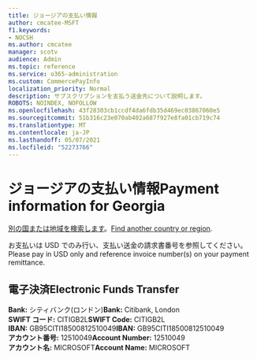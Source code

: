 ```yaml
---
title: ジョージアの支払い情報
author: cmcatee-MSFT
f1.keywords:
- NOCSH
ms.author: cmcatee
manager: scotv
audience: Admin
ms.topic: reference
ms.service: o365-administration
ms.custom: CommercePayInfo
localization_priority: Normal
description: サブスクリプションを支払う送金先について説明します。
ROBOTS: NOINDEX, NOFOLLOW
ms.openlocfilehash: 43f28303cb1ccdf4da6fdb35d469ec03867060e5
ms.sourcegitcommit: 51b316c23e070ab402a687f927e8fa01cb719c74
ms.translationtype: MT
ms.contentlocale: ja-JP
ms.lasthandoff: 05/07/2021
ms.locfileid: "52273766"
---
```

# <a name="payment-information-for-georgia"></a><span data-ttu-id="13fa9-103">ジョージアの支払い情報</span><span class="sxs-lookup"><span data-stu-id="13fa9-103">Payment information for Georgia</span></span>

<span data-ttu-id="13fa9-104">[別の国または地域を検索します](../billing-and-payments/pay-for-your-subscription.md)。</span><span class="sxs-lookup"><span data-stu-id="13fa9-104">[Find another country or region](../billing-and-payments/pay-for-your-subscription.md).</span></span>

<span data-ttu-id="13fa9-105">お支払いは USD でのみ行い、支払い送金の請求書番号を参照してください。</span><span class="sxs-lookup"><span data-stu-id="13fa9-105">Please pay in USD only and reference invoice number(s) on your payment remittance.</span></span>

## <a name="electronic-funds-transfer"></a><span data-ttu-id="13fa9-106">電子決済</span><span class="sxs-lookup"><span data-stu-id="13fa9-106">Electronic Funds Transfer</span></span>

<span data-ttu-id="13fa9-107">**Bank:** シティバンク(ロンドン)</span><span class="sxs-lookup"><span data-stu-id="13fa9-107">**Bank:** Citibank, London</span></span>  
<span data-ttu-id="13fa9-108">**SWIFT コード:** CITIGB2L</span><span class="sxs-lookup"><span data-stu-id="13fa9-108">**SWIFT Code:** CITIGB2L</span></span>  
<span data-ttu-id="13fa9-109">**IBAN:** GB95CITI18500812510049</span><span class="sxs-lookup"><span data-stu-id="13fa9-109">**IBAN:** GB95CITI18500812510049</span></span>  
<span data-ttu-id="13fa9-110">**アカウント番号:** 12510049</span><span class="sxs-lookup"><span data-stu-id="13fa9-110">**Account Number:** 12510049</span></span>  
<span data-ttu-id="13fa9-111">**アカウント名:** MICROSOFT</span><span class="sxs-lookup"><span data-stu-id="13fa9-111">**Account Name:** MICROSOFT</span></span>  